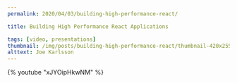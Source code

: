 ```yaml
---
permalink: 2020/04/03/building-high-performance-react/

title: Building High Performance React Applications

tags: [video, presentations]
thumbnail: /img/posts/building-high-performance-react/thumbnail-420x255.webp
alttext: Joe Karlsson
---
```


{% youtube "xJYOipHkwNM" %}
